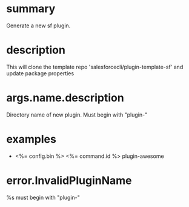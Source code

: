# summary

Generate a new sf plugin.

# description

This will clone the template repo 'salesforcecli/plugin-template-sf' and update package properties

# args.name.description

Directory name of new plugin. Must begin with "plugin-"

# examples

- <%= config.bin %> <%= command.id %> plugin-awesome

# error.InvalidPluginName

%s must begin with "plugin-"
